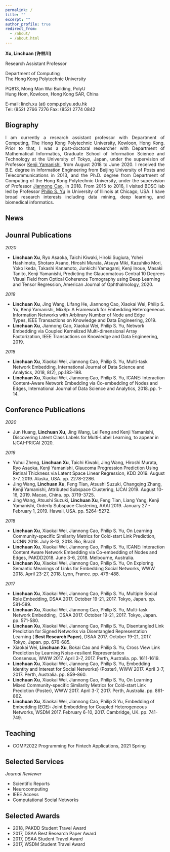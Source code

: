 ```yaml
---
permalink: /
title: ""
excerpt: ""
author_profile: true
redirect_from: 
  - /about/
  - /about.html
---
```


**Xu, Linchuan (许林川)**

Research Assistant Professor

Department of Computing<br>
The Hong Kong Polytechnic University

PQ813, Mong Man Wai Building, PolyU<br>
Hung Hom, Kowloon, Hong Kong SAR, China

E-mail: linch.xu (at) comp.polyu.edu.hk<br>
Tel: (852) 2766 7276
Fax: (852) 2774 0842


## Biography

<div style="text-align: justify"> 
I am currently a research assistant professor with Department of Computing, The Hong Kong Polytechnic University, Kowloon, Hong Kong. Prior to that, I was a post-doctoral researcher with Department of Mathematical Informatics, Graduate School of Information Science and Technology at the University of Tokyo, Japan, under the supervision of Professor <a href="http://www.ibis.t.u-tokyo.ac.jp/yamanishi/index_e.html">Kenji Yamanishi</a>, from August 2018 to June 2020. I received the B.E. degree in Information Engineering from Beijing University of Posts and Telecommunications in 2013, and the Ph.D. degree from Department of Computing of the Hong Kong Polytechnic University, under the supervision of Professor <a href="http://www4.comp.polyu.edu.hk/~csjcao/">Jiannong Cao</a>, in 2018. From 2015 to 2016, I visited BDSC lab led by Professor <a href="https://www.cs.uic.edu/PSYu/">Philip S. Yu</a> in University of Illinois at Chicago, USA. I have broad research interests including data mining, deep learning, and biomedical informatics. 
</div>

## News

## Jounral Publications
*2020* <br>
- **Linchuan Xu**, Ryo Asaoka, Taichi Kiwaki, Hiroki Sugiura, Yohei Hashimoto, Shotaro Asano, Hiroshi Murata, Atsuya Miki, Kazuhiko Mori, Yoko Ikeda, Takashi Kanamoto, Junkichi Yamagami, Kenji Inoue, Masaki Tanito, Kenji Yamanishi, Predicting the Glaucomatous Central 10 Degrees Visual Field from Optical Coherence Tomography using Deep Learning and Tensor Regression, American Journal of Ophthalmology, 2020.

*2019* <br>
- **Linchuan Xu**, Jing Wang, Lifang He, Jiannong Cao, Xiaokai Wei, Philip S. Yu, Kenji Yamanishi, MixSp: A Framework for Embedding Heterogeneous Information Networks with Arbitrary Number of Node and Edge Types, IEEE Transactions on Knowledge and Data Engineering, 2019.
- **Linchuan Xu**, Jiannong Cao, Xiaokai Wei, Philip S. Yu, Network Embedding via Coupled Kernelized Multi-dimensional Array Factorization, IEEE Transactions on Knowledge and Data Engineering, 2019. 

*2018* <br>
- **Linchuan Xu**, Xiaokai Wei, Jiannong Cao, Philip S. Yu, Multi-task Network Embedding, International Journal of Data Science and Analytics, 2018, 8(2), pp.183-198.
- **Linchuan Xu**, Xiaokai Wei, Jiannong Cao, Philip S. Yu, ICANE: Interaction Content-Aware Network Embedding via Co-embedding of Nodes and Edges, International Journal of Data Science and Analytics, 2018. pp. 1-14.

## Conference Publications
*2020* <br>
- Jun Huang, **Linchuan Xu**, Jing Wang, Lei Feng and Kenji Yamanishi, Discovering Latent Class Labels for Multi-Label Learning, to appear in IJCAI-PRICAI 2020.

*2019* <by>
- Yuhui Zheng, **Linchuan Xu**, Taichi Kiwaki, Jing Wang, Hiroshi Murata, Ryo Asaoka, Kenji Yamanishi, Glaucoma Progression Prediction Using Retinal Thickness via Latent Space Linear Regression,  KDD 2019. August 3-7, 2019. Alaska, USA. pp. 2278-2286.
- Jing Wang, **Linchuan Xu**, Feng Tian, Atsushi Suzuki, Changqing Zhang, Kenji Yamanishi, Attributed Subspace Clustering, IJCAI 2019. August 10-16, 2019. Macao, China. pp. 3719-3725.
- Jing Wang, Atsushi Suzuki, **Linchuan Xu**, Feng Tian, Liang Yang,  Kenji Yamanishi, Orderly Subspace Clustering, AAAI 2019. January 27 - February 1, 2019. Hawaii, USA. pp. 5264-5272.

*2018* <br>
- **Linchuan Xu**, Xiaokai Wei, Jiannong Cao, Philip S. Yu, On Learning Community-specific Similarity Metrics for Cold-start Link Prediction, IJCNN 2018. July 8-13, 2018. Rio, Brazil
- **Linchuan Xu**, Xiaokai Wei, Jiannong Cao, Philip S. Yu, ICANE: Interaction Content Aware Network Embedding via Co-embedding of Nodes and Edges, PAKDD2018. June 3-6, 2018. Melbourne, Australia.
- **Linchuan Xu**, Xiaokai Wei, Jiannong Cao, Philip S. Yu, On Exploring Semantic Meanings of Links for Embedding Social Networks, WWW 2018. April 23-27, 2018. Lyon, France. pp. 479-488.

*2017* <br>
- **Linchuan Xu**, Xiaokai Wei, Jiannong Cao, Philip S. Yu, Multiple Social Role Embedding, DSAA 2017. October 19-21, 2017. Tokyo, Japan. pp. 581-589.
- **Linchuan Xu**, Xiaokai Wei, Jiannong Cao, Philip S. Yu, Multi-task Network Embedding,  DSAA 2017. October 19-21, 2017. Tokyo, Japan. pp. 571-580.
- **Linchuan Xu**, Xiaokai Wei, Jiannong Cao, Philip S. Yu, Disentangled Link Prediction for Signed Networks via Disentangled Representation Learning ( **Best Research Paper**), DSAA 2017. October 19-21, 2017. Tokyo, Japan. pp. 676-685.
- Xiaokai Wei, **Linchuan Xu**, Bokai Cao and Philip S. Yu, Cross View Link Prediction by Learning Noise-resilient Representation Consensus, WWW 2017. April 3-7, 2017. Perth, Australia. pp. 1611-1619.
- **Linchuan Xu**, Xiaokai Wei, Jiannong Cao, Philip S. Yu, Embedding Identity and Interest for Social Networks} (Poster), WWW 2017. April 3-7, 2017. Perth, Australia. pp. 859-860.
- **Linchuan Xu**, Xiaokai Wei, Jiannong Cao, Philip S. Yu, On Learning Mixed Community-specific Similarity Metrics for Cold-start Link Prediction (Poster), WWW 2017. April 3-7, 2017. Perth, Australia. pp. 861-862.
- **Linchuan Xu**, Xiaokai Wei, Jiannong Cao, Philip S Yu, Embedding of Embedding (EOE): Joint Embedding for Coupled Heterogeneous Networks, WSDM 2017. February 6-10, 2017. Cambridge, UK. pp. 741-749.


## Teaching
- COMP2022 Programming For Fintech Applications, 2021 Spring

## Selected Services
*Journal Reviewer* <br>
- Scientific Reports
- Neurocomputing
- IEEE Access
- Computational Social Networks

## Selected Awards 
- 2018, PAKDD Student Travel Award
- 2017, DSAA Best Research Paper Award
- 2017, DSAA Student Travel Award
- 2017, WSDM Student Travel Award
